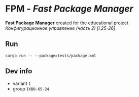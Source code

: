 # FPM - *Fast Package Manager*

**Fast Package Manager** created for the educational project _Конфигурационное управление (часть 2) [I.25-26]_.


## Run
`cargo run -- --package=tests/package.xml`


## Dev info
- variant `1`
- group `IKBO-65-24`
